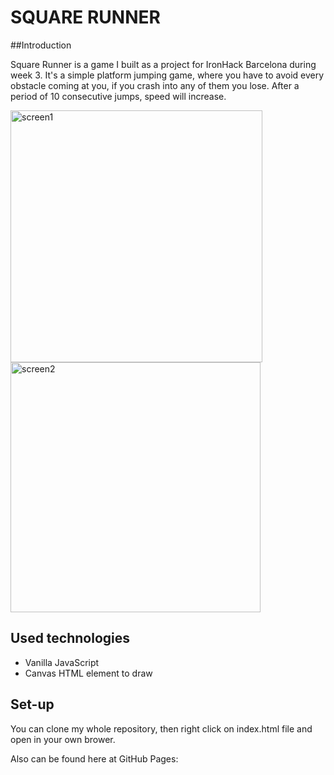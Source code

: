 # SQUARE RUNNER

##Introduction

Square Runner is a game I built as a project for IronHack Barcelona during week 3. It's a simple platform jumping game, where you have to avoid every obstacle coming at you, if you crash into any of them you lose. After a period of 10 consecutive jumps, speed will increase.

<img width="403" alt="screen1" src="https://user-images.githubusercontent.com/71603551/152225792-98ade2e2-e66d-4453-91fb-c946bed66794.png">   <img width="400" alt="screen2" src="https://user-images.githubusercontent.com/71603551/152225817-19ed8407-d5fb-4967-af5e-6ab29c88cdf9.png">


## Used technologies

- Vanilla JavaScript
- Canvas HTML element to draw

## Set-up

You can clone my whole repository, then right click on index.html file and open in your own brower.

Also can be found here at GitHub Pages: 

